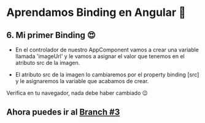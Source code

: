 # Aprendamos Binding en Angular :hatching_chick:

## 6. Mi primer Binding :heart_eyes:
- En el controlador de nuestro AppComponent vamos a crear una variable llamada 'imageUrl' y le vamos a asignar el valor que tenemos en el atributo src de la imagen.

- El atributo src de la imagen lo cambiaremos por el property binding [src] y le asignaremos la variable que acabamos de crear.

Verifica en tu navegador, nada debe haber cambiado :wink:

## Ahora puedes ir al [Branch #3](https://github.com/angular-medellin/learn-more/tree/3)